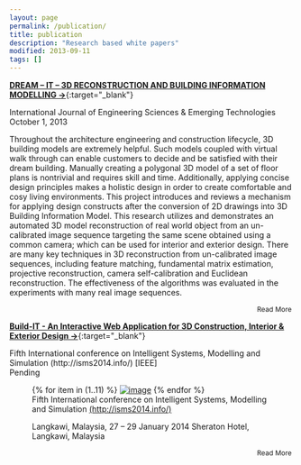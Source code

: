 ```yaml
---
layout: page
permalink: /publication/
title: publication
description: "Research based white papers"
modified: 2013-09-11
tags: []
---
```


[**DREAM – IT – 3D RECONSTRUCTION AND BUILDING INFORMATION MODELLING ->**](http://www.ijeset.com/volume-6-issue-2.html){:target="_blank"} 

<div class="publication-header-conference">International Journal of Engineering Sciences & Emerging Technologies</div>
<div>October 1, 2013</div>
<div class="publication-header"></div>
<div class="read-more-content">
<p>
Throughout the architecture engineering and construction lifecycle, 3D building models are extremely helpful. Such models coupled with virtual walk through can enable customers to decide and be satisfied with their dream building. Manually creating a polygonal 3D model of a set of floor plans is nontrivial and requires skill and time. Additionally, applying concise design principles makes a holistic design in order to create comfortable and cosy living environments. This project introduces and reviews a mechanism for applying design constructs after the conversion of 2D drawings into 3D Building Information Model. This research utilizes and demonstrates an automated 3D model reconstruction of real world object from an un-calibrated image sequence targeting the 
same scene obtained using a common camera; which can be used for interior and exterior design. There are many key techniques in 3D reconstruction from un-calibrated image sequences, including feature matching, fundamental matrix estimation, projective reconstruction, camera self-calibration and Euclidean reconstruction. The effectiveness of the algorithms was evaluated in the experiments with many real image sequences.
</P>
</div>
<div markdown="0" class="read-more-toggle" align="right"><a class="btn">Read More</a></div>



[**Build-IT - An Interactive Web Application for 3D Construction, Interior & Exterior Design ->**](http://isms2014.info/){:target="_blank"} 

<div class="publication-header-conference">Fifth International conference on Intelligent Systems, Modelling and Simulation (http://isms2014.info/) [IEEE]</div>
<div>Pending</div>
<div class="publication-header"></div>
<div class="read-more-content">
<p>
<figure class="third">
	{% for item in (1..11) %}
	<a href="{{ site.url }}/images/publication/{{ item }}.jpg"><img src="{{ site.url }}/images/publication/{{ item }}.jpg" alt="image"></a>
	{% endfor %}
	<figcaption>Fifth International conference on
Intelligent Systems, Modelling and Simulation <a href="http://isms2014.info/" target="_blank">(http://isms2014.info/)</a> 

Langkawi, Malaysia, 27 – 29 January 2014
Sheraton Hotel, Langkawi, Malaysia</figcaption>
</figure>
</P>
</div>
<div markdown="0" class="read-more-toggle" align="right"><a class="btn">Read More</a></div>



<style type="text/css">
.read-more-toggle .btn{
	padding: 3px;
	font-size: 12px;
}

.hide {
  display: none;
}

</style>
<script src="{{ site.url }}/assets/js/vendor/jquery-1.9.1.min.js"></script>
<script type="text/javascript">
// Hide the extra content initially, using JS so that if JS is disabled, no problemo.
$('.read-more-content').addClass('hide');

// Set up the toggle.
$('.read-more-toggle').on('click', function() {
	if(!$(this).prev('.read-more-content').is(":visible")){
		$('.read-more-content').addClass('hide');
	}
   
   $(this).prev('.read-more-content').toggleClass('hide');

   $('html, body').animate({
    	scrollTop: $(this).prev('.read-more-content').offset().top
	}, 2000);
});
</script>